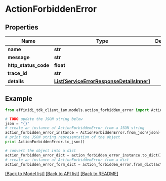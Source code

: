 # ActionForbiddenError

## Properties

| Name                 | Type                                                                              | Description | Notes      |
| -------------------- | --------------------------------------------------------------------------------- | ----------- | ---------- |
| **name**             | **str**                                                                           |             |
| **message**          | **str**                                                                           |             |
| **http_status_code** | **float**                                                                         |             |
| **trace_id**         | **str**                                                                           |             |
| **details**          | [**List[ServiceErrorResponseDetailsInner]**](ServiceErrorResponseDetailsInner.md) |             | [optional] |

## Example

```python
from affinidi_tdk_client_iam.models.action_forbidden_error import ActionForbiddenError

# TODO update the JSON string below
json = "{}"
# create an instance of ActionForbiddenError from a JSON string
action_forbidden_error_instance = ActionForbiddenError.from_json(json)
# print the JSON string representation of the object
print ActionForbiddenError.to_json()

# convert the object into a dict
action_forbidden_error_dict = action_forbidden_error_instance.to_dict()
# create an instance of ActionForbiddenError from a dict
action_forbidden_error_form_dict = action_forbidden_error.from_dict(action_forbidden_error_dict)
```

[[Back to Model list]](../README.md#documentation-for-models) [[Back to API list]](../README.md#documentation-for-api-endpoints) [[Back to README]](../README.md)
